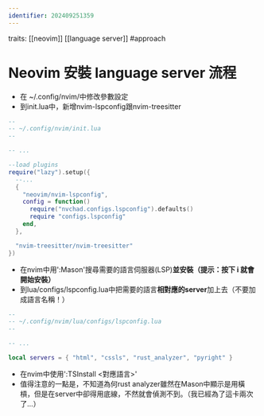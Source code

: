 ```yaml
---
identifier: 202409251359
---
```

traits: [[neovim]] [[language server]] #approach
# Neovim 安裝 language server 流程
- 在 ~/.config/nvim/中修改參數設定
- 到init.lua中，新增nvim-lspconfig跟nvim-treesitter
```lua
--
-- ~/.config/nvim/init.lua
--

-- ...

--load plugins
require("lazy").setup({
  --...
  {
    "neovim/nvim-lspconfig",
    config = function()
      require("nvchad.configs.lspconfig").defaults()
      require "configs.lspconfig"
    end,
  },

  "nvim-treesitter/nvim-treesitter"
})
```
- 在nvim中用':Mason'搜尋需要的語言伺服器(LSP)**並安裝（提示：按下 i 就會開始安裝）**
- 到lua/configs/lspconfig.lua中把需要的語言**相對應的server**加上去（不要加成語言名稱！）
```lua
--
-- ~/.config/nvim/lua/configs/lspconfig.lua
--

-- ...

local servers = { "html", "cssls", "rust_analyzer", "pyright" }
```
- 在nvim中使用':TSInstall <對應語言>'
- 值得注意的一點是，不知道為何rust analyzer雖然在Mason中顯示是用橫槓，但是在server中卻得用底線，不然就會偵測不到。（我已經為了這卡兩次了...）